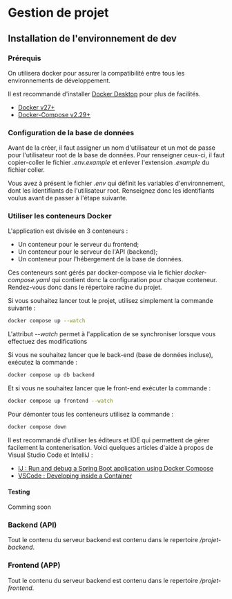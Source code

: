 # Gestion de projet

## Installation de l'environnement de dev

### Prérequis

On utilisera docker pour assurer la compatibilité entre tous les environnements de développement.

Il est recommandé d'installer [Docker Desktop](https://docs.docker.com/desktop/) pour plus de facilités.

- [Docker v27+](https://docs.docker.com/get-started/get-docker/) 
- [Docker-Compose v2.29+](https://docs.docker.com/compose/install/)

### Configuration de la base de données

Avant de la créer, il faut assigner un nom d'utilisateur et un mot de passe pour l'utilisateur root de la base de données. Pour renseigner ceux-ci, il faut copier-coller le fichier *.env.example* et enlever l'extension *.example* du fichier coller. 

Vous avez à présent le fichier *.env* qui définit les variables d'environnement, dont les identifiants de l'utilisateur root. Renseignez donc les identifiants voulus avant de passer à l'étape suivante.

### Utiliser les conteneurs Docker

L'application est divisée en 3 conteneurs :
- Un conteneur pour le serveur du frontend;
- Un conteneur pour le serveur de l'API (backend);
- Un conteneur pour l'hébergement de la base de données.

Ces conteneurs sont gérés par docker-compose via le fichier *docker-compose.yaml* qui contient donc la configuration pour chaque conteneur. Rendez-vous donc dans le répertoire racine du projet.


Si vous souhaitez lancer tout le projet, utilisez simplement la commande suivante :

```bash
docker compose up --watch
```

L'attribut *--watch* permet à l'application de se synchroniser lorsque vous effectuez des modifications

Si vous ne souhaitez lancer que le back-end (base de données incluse), exécutez la commande :

```bash
docker compose up db backend
```

Et si vous ne souhaitez lancer que le front-end exécuter la commande :

```bash
docker compose up frontend --watch
```

Pour démonter tous les conteneurs utilisez la commande :
```bash
docker compose down
```

Il est recommandé d'utiliser les éditeurs et IDE qui permettent de gérer facilement la contenerisation. Voici quelques articles d'aide à propos de Visual Studio Code et IntelliJ :

- [IJ : Run and debug a Spring Boot application using Docker Compose](https://www.jetbrains.com/help/idea/run-and-debug-a-spring-boot-application-using-docker-compose.html)
- [VSCode : Developing inside a Container](https://code.visualstudio.com/docs/devcontainers/containers)

#### Testing

Comming soon

### Backend (API)

Tout le contenu du serveur backend est contenu dans le repertoire */projet-backend*.

### Frontend (APP)

Tout le contenu du serveur backend est contenu dans le repertoire */projet-frontend*.
